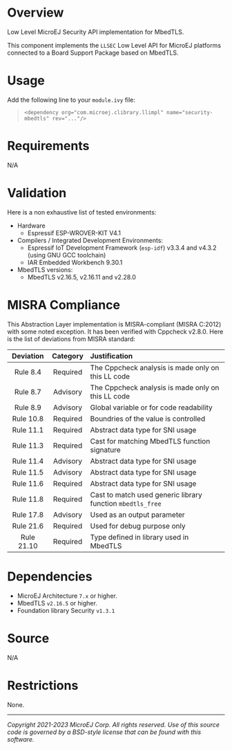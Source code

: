 # Overview

Low Level MicroEJ Security API implementation for MbedTLS.

This component implements the `LLSEC` Low Level API for MicroEJ platforms connected to a Board Support Package based on MbedTLS.

# Usage

Add the following line to your `module.ivy` file:
> `<dependency org="com.microej.clibrary.llimpl" name="security-mbedtls" rev="..."/>`

# Requirements

N/A

# Validation

Here is a non exhaustive list of tested environments:
- Hardware
    - Espressif ESP-WROVER-KIT V4.1
- Compilers / Integrated Development Environments:
    - Espressif IoT Development Framework (``esp-idf``) v3.3.4 and v4.3.2 (using GNU GCC toolchain)
    - IAR Embedded Workbench 9.30.1
- MbedTLS versions:
    - MbedTLS v2.16.5, v2.16.11 and v2.28.0

# MISRA Compliance

This Abstraction Layer implementation is MISRA-compliant (MISRA C:2012) with some noted exception. 
It has been verified with Cppcheck v2.8.0. Here is the list of deviations from MISRA standard:

| Deviation  | Category | Justification                                                      |
|:----------:|:--------:|:------------------------------------------------------------------ |
|  Rule 8.4  | Required | The Cppcheck analysis is made only on this LL code                 |
|  Rule 8.7  | Advisory | The Cppcheck analysis is made only on this LL code                 |
|  Rule 8.9  | Advisory | Global variable or for code readability                            |
| Rule 10.8  | Required | Boundries of the value is controlled                               |
| Rule 11.1  | Required | Abstract data type for SNI usage                                   |
| Rule 11.3  | Required | Cast for matching MbedTLS function signature                       |
| Rule 11.4  | Advisory | Abstract data type for SNI usage                                   |
| Rule 11.5  | Advisory | Abstract data type for SNI usage                                   |
| Rule 11.6  | Required | Abstract data type for SNI usage                                   |
| Rule 11.8  | Required | Cast to match used generic library function ```mbedtls_free```     |
| Rule 17.8  | Advisory | Used as an output parameter                                        |
| Rule 21.6  | Required | Used for debug purpose only                                        |
| Rule 21.10 | Required | Type defined in library used in MbedTLS                            |

# Dependencies

- MicroEJ Architecture `7.x` or higher.
- MbedTLS `v2.16.5` or higher.
- Foundation library Security `v1.3.1`

# Source

N/A

# Restrictions

None.

	
---
_Copyright 2021-2023 MicroEJ Corp. All rights reserved._
_Use of this source code is governed by a BSD-style license that can be found with this software._